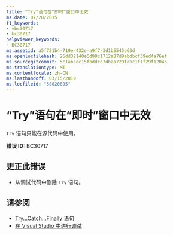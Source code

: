 ```yaml
---
title: “Try”语句在“即时”窗口中无效
ms.date: 07/20/2015
f1_keywords:
- vbc30717
- bc30717
helpviewer_keywords:
- BC30717
ms.assetid: a5f721b4-719e-432e-a9f7-3d1b5545e63d
ms.openlocfilehash: 26dd32140e6d99c1712a87d9abdbcf39ed4a76ef
ms.sourcegitcommit: 5c1abeec15fbddcc7dbaa729fabc1f1f29f12045
ms.translationtype: MT
ms.contentlocale: zh-CN
ms.lasthandoff: 03/15/2019
ms.locfileid: "58020895"
---
```

# <a name="try-statements-are-not-valid-in-the-immediate-window"></a>“Try”语句在“即时”窗口中无效
`Try` 语句只能在源代码中使用。  
  
 **错误 ID:** BC30717  
  
## <a name="to-correct-this-error"></a>更正此错误  
  
-   从调试代码中删除 `Try` 语句。  
  
## <a name="see-also"></a>请参阅

- [Try...Catch...Finally 语句](../../visual-basic/language-reference/statements/try-catch-finally-statement.md)
- [在 Visual Studio 中进行调试](/visualstudio/debugger/debugging-in-visual-studio)

